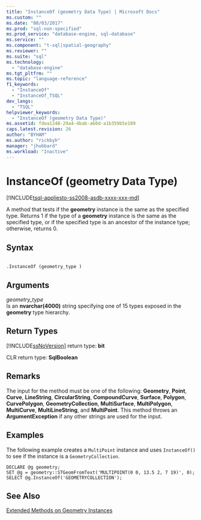 ```yaml
---
title: "InstanceOf (geometry Data Type) | Microsoft Docs"
ms.custom: ""
ms.date: "08/03/2017"
ms.prod: "sql-non-specified"
ms.prod_service: "database-engine, sql-database"
ms.service: ""
ms.component: "t-sql|spatial-geography"
ms.reviewer: ""
ms.suite: "sql"
ms.technology: 
  - "database-engine"
ms.tgt_pltfrm: ""
ms.topic: "language-reference"
f1_keywords: 
  - "InstanceOf"
  - "InstanceOf_TSQL"
dev_langs: 
  - "TSQL"
helpviewer_keywords: 
  - "InstanceOf (geometry Data Type)"
ms.assetid: fdea1248-29a4-4bab-a60d-a1b359b5e109
caps.latest.revision: 26
author: "BYHAM"
ms.author: "rickbyh"
manager: "jhubbard"
ms.workload: "Inactive"
---
```

# InstanceOf (geometry Data Type)
[!INCLUDE[tsql-appliesto-ss2008-asdb-xxxx-xxx-md](../../includes/tsql-appliesto-ss2008-asdb-xxxx-xxx-md.md)]

A method that tests if the **geometry** instance is the same as the specified type. Returns 1 if the type of a **geometry** instance is the same as the specified type, or if the specified type is an ancestor of the instance type; otherwise, returns 0.
  
## Syntax  
  
```  
  
.InstanceOf (geometry_type )  
```  
  
## Arguments  
 *geometry_type*  
 Is an **nvarchar(4000)** string specifying one of 15 types exposed in the **geometry** type hierarchy.  
  
## Return Types  
 [!INCLUDE[ssNoVersion](../../includes/ssnoversion-md.md)] return type: **bit**  
  
 CLR return type: **SqlBoolean**  
  
## Remarks  
 The input for the method must be one of the following: **Geometry**, **Point**, **Curve**, **LineString**, **CircularString**, **CompoundCurve**, **Surface**, **Polygon**, **CurvePolygon**, **GeometryCollection**, **MultiSurface**, **MultiPolygon**, **MultiCurve**, **MultiLineString**, and **MultiPoint**. This method throws an **ArgumentException** if any other strings are used for the input.  
  
## Examples  
 The following example creates a `MultiPoint` instance and uses `InstanceOf()` to see if the instance is a `GeometryCollection`.  
  
```  
DECLARE @g geometry;  
SET @g = geometry::STGeomFromText('MULTIPOINT(0 0, 13.5 2, 7 19)', 0);  
SELECT @g.InstanceOf('GEOMETRYCOLLECTION');  
```  
  
## See Also  
 [Extended Methods on Geometry Instances](../../t-sql/spatial-geometry/extended-methods-on-geometry-instances.md)  
  
  

